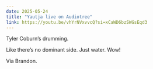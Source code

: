 ```yaml
---
date: 2025-05-24
title: "Yautja live on Audiotree"
link: https://youtu.be/vhYrNVxvvcQ?si=xCaWD6bzSWGsEqd3
---
```


Tyler Coburn’s drumming.

Like there’s no dominant side. Just water. Wow!

Via Brandon.
